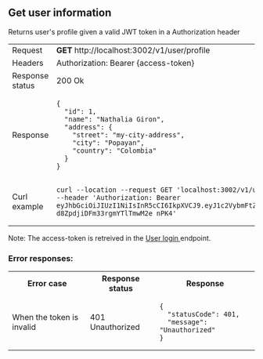 ## Get user information
Returns user's profile given a valid JWT token in a Authorization header

<table>
  <tr>
    <td>Request</td>
    <td><b>GET</b> http://localhost:3002/v1/user/profile</td>
  </tr>
  <tr>
    <td>Headers</td>
    <td>Authorization: Bearer {access-token}</td>
  </tr>
  <tr>
    <td>Response status</td>
    <td>200 Ok</td>
  </tr>
  <tr>
    <td>Response</td>
    <td>
    
    {
      "id": 1,
      "name": "Nathalia Giron",
      "address": {
        "street": "my-city-address",
        "city": "Popayan",
        "country": "Colombia"
      }
    }
  </td>
  </tr>
  <tr>
    <td>Curl example</td>
    <td>
    
    curl --location --request GET 'localhost:3002/v1/user/profile' \
    --header 'Authorization: Bearer eyJhbGciOiJIUzI1NiIsInR5cCI6IkpXVCJ9.eyJ1c2VybmFtZSI6Im5hdGhhIiwic3ViIjoxLCJpYXQiOjE2NzIyNDgyMTgsImV4cCI6MTY3MjI1MTgxOH0.m45Yic82TUVLb-d8ZpdjiDFm33rgmYTlTmwM2e_nPK4'
  </td>
  </tr>
</table>

Note: The access-token is retreived in the [ User login ](user_login.md) endpoint.

### Error responses:

<table>
  <tr>
    <th>Error case</td>
    <th>Response status</td>
    <th>Response</td>
  </tr>
  <tr>
    <td>
      When the token is invalid
    </td>
    <td>401 Unauthorized</td>
    <td>
    
    {
      "statusCode": 401,
      "message": "Unauthorized"
    }
  </td>
  </tr>
</table>
